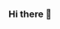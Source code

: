 ### Hi there 👋

<!--
**Paolacolli/paolacolli** is a ✨ _special_ ✨ repository because its `README.md` (this file) appears on your GitHub profile.

# Mi nombre es Paola Glez. Colli y estudié ingeniería agrícola en la ULL.
Actualmente estoy estudiando el Master de profesorado.

Here are some ideas to get you started:

- 🔭 I’m currently working on ...
- 🌱 I’m currently learning ...
- 👯 I’m looking to collaborate on ...
- 🤔 I’m looking for help with ...
- 💬 Ask me about ...
- 📫 How to reach me: ...
- 😄 Pronouns: ...
- ⚡ Fun fact: ...
-->
